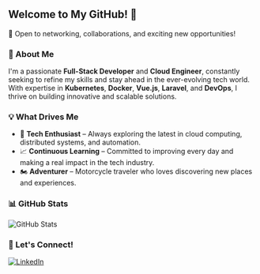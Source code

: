 ## Welcome to My GitHub! 🚀
💬 Open to networking, collaborations, and exciting new opportunities!

### 👋 About Me
I'm a passionate **Full-Stack Developer** and **Cloud Engineer**, constantly seeking to refine my skills and stay ahead in the ever-evolving tech world. With expertise in **Kubernetes**, **Docker**, **Vue.js**, **Laravel**, and **DevOps**, I thrive on building innovative and scalable solutions. 

### 💡 What Drives Me
- 🚀 **Tech Enthusiast** – Always exploring the latest in cloud computing, distributed systems, and automation.
- 📈 **Continuous Learning** – Committed to improving every day and making a real impact in the tech industry.
- 🏍️ **Adventurer** – Motorcycle traveler who loves discovering new places and experiences.


### 📊 GitHub Stats
![GitHub Stats](https://github-profile-summary-cards.vercel.app/api/cards/profile-details?username=vitorvk2)

### 🤝 Let's Connect!
[![LinkedIn](https://img.shields.io/badge/LinkedIn-0077B5?style=for-the-badge&logo=linkedin&logoColor=white)](https://www.linkedin.com/in/vittorvk2/)



